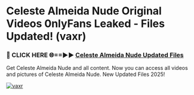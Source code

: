 # Celeste Almeida Nude Original Videos 0nlyFans Leaked - Files Updated! (vaxr)

<h3>🔴 CLICK HERE 🌐==►► <a href="https://tinyurl.com/52m3yx9h" rel="nofollow">Celeste Almeida Nude Updated Files</a></h3>

Get Celeste Almeida Nude and all content. Now you can access all videos and pictures of Celeste Almeida Nude. New Updated Files 2025!

[![vaxr](https://i.imgur.com/TnHtlc8.gif)](https://tinyurl.com/52m3yx9h)
